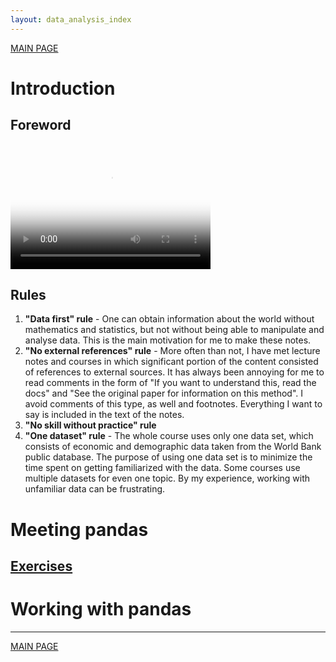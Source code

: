 ```yaml
---
layout: data_analysis_index
---
```


[MAIN PAGE](https://soukupmarek-edin.github.io/)

# Introduction 

## Foreword

<video src="trial_video.mkv" poster="poster.jpg" width="320" height="200" controls preload></video>

## Rules

1. **"Data first" rule** - One can obtain information about the world without mathematics and statistics, but not without being able to manipulate and analyse data. This is the main motivation for me to make these notes. 
1. **"No external references" rule** - More often than not, I have met lecture notes and courses in which significant portion of the content consisted of references to external sources. It has always been annoying for me to read comments in the form of "If you want to understand this, read the docs" and  "See the original paper for information on this method". I avoid comments of this type, as well and footnotes. Everything I want to say is included in the text of the notes.
1. **"No skill without practice" rule**
1. **"One dataset" rule** - The whole course uses only one data set, which consists of economic and demographic data taken from the World Bank public database. The purpose of using one data set is to minimize the time spent on getting familiarized with the data. Some courses use multiple datasets for even one topic. By my experience, working with unfamiliar data can be frustrating. 

# Meeting pandas

## [Exercises](./chapter1_exercises.md)

# Working with pandas

* * *

[MAIN PAGE](https://soukupmarek-edin.github.io/)
